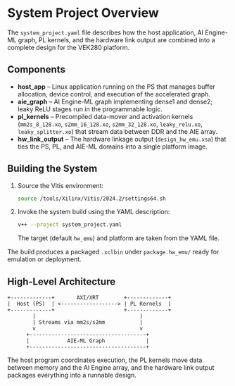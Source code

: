 # System Project Overview

The `system_project.yaml` file describes how the host application, AI Engine-ML graph, PL kernels, and the hardware link output are combined into a complete design for the VEK280 platform.

## Components

- **host_app** – Linux application running on the PS that manages buffer allocation, device control, and execution of the accelerated graph.
- **aie_graph** – AI Engine-ML graph implementing dense1 and dense2; leaky ReLU stages run in the programmable logic.
- **pl_kernels** – Precompiled data-mover and activation kernels (`mm2s_8_128.xo`, `s2mm_16_128.xo`, `s2mm_32_128.xo`, `leaky_relu.xo`, `leaky_splitter.xo`) that stream data between DDR and the AIE array.
- **hw_link_output** – The hardware linkage output (`design_hw_emu.xsa`) that ties the PS, PL, and AIE-ML domains into a single platform image.

## Building the System

1. Source the Vitis environment:
   ```bash
   source /tools/Xilinx/Vitis/2024.2/settings64.sh
   ```
2. Invoke the system build using the YAML description:
   ```bash
   v++ --project system_project.yaml
   ```
   The target (default `hw_emu`) and platform are taken from the YAML file.

The build produces a packaged `.xclbin` under `package.hw_emu/` ready for emulation or deployment.

## High-Level Architecture

```
+-------------+       AXI/XRT        +-------------+
|  Host (PS)  | <------------------> | PL Kernels  |
+-------------+                      +-------------+
        |                                 |
        | Streams via mm2s/s2mm           |
        v                                 v
      +-------------------------------------+
      |            AIE-ML Graph             |
      +-------------------------------------+
```

The host program coordinates execution, the PL kernels move data between memory and the AI Engine array, and the hardware link output packages everything into a runnable design.
